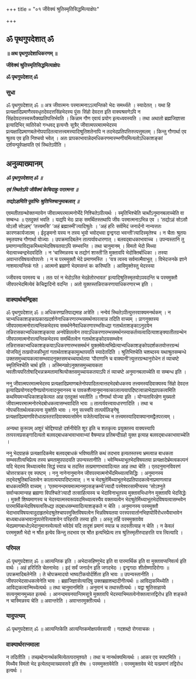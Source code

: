 +++
title = "०१ जीवेक्यं श्रुतिस्मृतिसिद्धमित्याक्षेपः"

+++


## ॐ पृथगुपदेशात् ॐ

**॥ अथ पृथगुपदेशाधिकरणम् ॥**

**जीवेक्यं श्रुतिस्मृतिसिद्धमित्याक्षेपः**

**ॐ पृथगुपदेशात् ॐ**

### **सुधा**

ॐ पृथगुपदेशात् ॐ ॥ अत्र जीवात्मनः परमात्मनाऽऽत्यन्तिको भेदः समर्थ्यते । स्यादेतत् । यथा हि प्रत्यक्षादिप्रमाणैरववधृतदेवदत्तसिंहभेदस्य पुंसः सिंहो देवदत्त इति वाक्यश्रवणेऽपि न सिंहदेवदत्तस्वरूपैक्यप्रतिपत्तिर्भवति । किन्नाम गौण एवायं प्रयोग इत्यध्यवस्यति । तथा अथातो ब्रह्मजिज्ञासा इत्यादिभिर् व्यतिरेको गन्धवद् इत्यन्तैः सूत्रैर् जीवात्मपरमात्मभेदस्य प्रत्यक्षादिप्रमाणबलेनोपपादितत्वात्तत्त्वमस्यादिश्रुतिशतेनापि न तदभेदप्रतिपत्तिरुत्पत्तुमलम् । किन्तु गौणार्था एव श्रुतय एव इति निश्चयो भवेत् । अतः प्रापकाभावान्नेदमधिकरणमारम्भणीयमित्यतोऽधिकाशङ्कां दर्शयन्पूर्वपक्षयति एवं स्थितेऽपीति ।

## **अनुव्याख्यानम्**

***ॐ पृथगुपदेशात् ॐ ॥***

***एवं स्थितेऽपि जीवैक्यं केचिदाहुः परात्मना ॥***

***तद्योऽहमिति पूर्वाभिः श्रुतिभिश्चानुमाबलात् ॥***

एवमतीतग्रन्थोक्तन्यायेन जीवात्मपरमात्मनोर्भेदे निश्चितेऽपीत्यर्थः । स्मृतिभिश्चेति चार्थोऽनुमानबलाच्चेति वा सम्बन्धः ॥ एतदुक्तं भवति । यद्यपि भेदः प्राक् समर्थितस्तथापि जीवः परमात्मनाऽभिन्न एव । ‘तद्योऽहं सोऽसौ योऽसौ सोऽहम्’ ‘तत्त्वमसि’ ‘अहं ब्रह्मास्मी’त्यादिश्रुतेः । ‘अहं हरिः सर्वमिदं जनार्दनो नान्यत्ततः कारणकार्यजातम् । ईदृङ्मनो यस्य न तस्य भूयो भवोद्भवा द्वन्द्वगदा भवन्ती’त्यादिस्मृतेश्च । न चैताः श्रुतयः स्मृतयश्च गौणार्था योज्याः । उपक्रमादिबलेन तात्पर्यावधारणात् । बलवद्बाधकाभावाच्च । उपन्यस्तानि तु प्रमाणान्याविद्यकमिथ्याभेदविषयतयाऽपि सम्भवन्ति । तथा चानुमानम् । विमतो भेदो मिथ्या भेदत्वाच्चन्द्रभेदवदिति । न ‘चास्मिन्नस्य च तद्योगं शास्ती’ति मुक्तावपि भेदोक्तिर्बाधिका । तस्या अवान्तरविषयत्वोपपत्तेः । न च परममुक्तौ भेदे प्रमाणमस्ति । ‘यत्र त्वस्य सर्वमात्मैवाभूत् । विभेदजनके ज्ञाने नाशमात्यन्तिकं गते । आत्मनो ब्रह्मणो भेदमसन्तं कः करिष्यति । आविमुक्तेस्तु भेदस्स्या

ज्जीवस्य परमस्य च । ततः परं न भेदोऽस्ति भेदहेतोरभावत’ इत्यादिश्रुतिस्मृतयोऽपवदन्ति च परममुक्तौ जीवपरभेदमित्येवं केचिद्वादिनो वदन्ति । अतो युक्तस्तन्निराकरणायाधिकरणारभ्म इति ।



### **वाक्यार्थचन्द्रिका**

ॐ पृथगुपदेशात् ॐ ॥ अधिकरणप्रतिपाद्यमाह अत्रेति । नन्वेवं स्थितेऽपीत्युत्तरवाक्यमनर्थकम् । न चाभ्यधिकाशङ्काप्रकारप्रदर्शनेनाधिकरणारम्भसमर्थनपरत्वान्न तदिति वाच्यम् । प्रागनुक्तस्य जीवपरमात्मनोरात्यन्तिकभेदस्य समर्थनेनैवाधिकरणारम्भसिध्द्या गतार्थताशङ्काऽनुदयेन तन्निरासकाभ्यधिकाशङ्काया अनपेक्षितत्वेन तयाऽधिकरणारम्भसमर्थनस्याकर्तव्यत्वादित्याशङ्क्यातीतग्रन्थेन जीवपरमात्मनोरात्यन्तिकभेदस्य समर्थितत्वेन गतार्थशङ्कोदयसम्भवेन तन्निरासकाभ्यधिकाशङ्कयाऽधिकरणारम्भसमर्थनं युक्तमेवेत्यभिप्रेत्याभ्यधिकाशङ्कोपदर्शकतयोत्तरग्रन्थं योजयितुं तत्प्रयोजकीभूतां गतार्थताशङ्कामुत्थापयति स्यादेतदिति । श्रुतिभिश्चेति चशब्दस्य यथाश्रुतसम्बन्धे उक्तसमुच्चायकत्वासम्भवादनुक्तसमचच्चयार्थतया ‘पौराणानि च वाक्यानी’त्युत्तरग्रन्थानुरोधेन तं व्याचष्टे स्मृतिभिश्चेति चार्थ इति । अस्मिन्पक्षेऽनुक्तसमुच्चायकता भवतीत्यपरितोषाद्भिन्नक्रमतामाश्रित्योक्तसमुच्चायकतयाऽपि तं व्याचष्टे अनुमानबलाच्चेति वा सम्बन्ध इति ।

ननु जीवात्मपरमात्मभेदस्य प्रत्यक्षादिप्रमाणबलेनोपपादितत्वात्तदभेदबोधकस्य तत्त्वमस्यदिवाक्यस्य सिंहो देवदत्त इत्यादिप्रयोगवद्गौणप्रयोगत्वादनुमानस्य च पावकशैत्यानुमानवत्कालात्ययापदिष्टत्वान्नाभेदप्रापकत्वमिति कथमियमभ्यधिकाशङ्केत्यत आह एतदुक्तं भवतीति ॥ गौणार्था योज्या इति । योग्यताविरहेण मुख्यतो जीवात्मपरमात्मनोरभेदबोधकत्वासम्भवादिति भावः ॥ तात्पर्यवत्त्वावधारणादिति । तथा च नोपचरितार्थत्वकल्पना युक्तेति भावः । ननु सत्स्वपि तात्पर्यलिङ्गेषु प्रत्यक्षादिप्रमाणविरोधात्प्रस्तरादिवाक्यवत्सोमेन यजेतेत्यादिवच्च न तत्त्वमस्यादिवाक्यानामद्वैतपरत्वम् ।

अन्यथा कुरूपम् अशूरं चोद्दिश्याहो दर्शनीयेति शूर इति च शतकृत्वः प्रयुक्तस्य वाक्यस्यापि तत्परत्वप्रसङ्गादित्यतो बलवद्बाधकभावाभावाभ्यां वैषम्यान्न प्रतिबन्दीग्रहो युक्त इत्याह बलवद्बाधकाभावाच्चेति ।

ननु भेदग्राहकं प्रत्यक्षादिकमेव बलवद्बाधकं भविष्यतीति कथं तदभाव इत्यतस्तस्य भ्रमत्वान्न बाधकता सम्भवतीत्यभिप्रेत्य तस्य भ्रमतामुपपादयति उपन्यस्तानीति । भवेन्मिथ्याभूतभेदविषयतया प्रत्यक्षादेर्भ्रमत्वकल्पनं यदि भेदस्य मिथ्यात्वमेव सिद्धं स्यान्न च तदस्ति तत्प्रमाणाभावादित्यत आह तथा चेति । एतदनुमानविवरणं चोत्तरत्राकर एव स्पष्टम् । ननु नानेनानुमानेन जीवपरमात्मनोर्भेदमिथ्यात्वसिद्धिः । अनुमानस्य तद्भेदश्रुतिबाधितत्वेन कालात्ययापदिष्टत्वात् । न च भेदश्रुतेर्मिथ्याभूतभेदप्रतिपादकत्वेनाप्रमाणत्वान्न बाधकत्वमिति वाच्यम् । ‘एतमानन्दमयमात्मानमुपसङ्क्रम्ये’त्यादौ परमेश्वरसामीप्यस्य ‘सोऽश्नुते सर्वान्कामान्सह ब्रह्मणा विपश्चिते’त्यादौ तत्साहित्यस्य च भेदाविनाभूतस्य मुक्तावभिधानेन मुक्तावपि भेदसिद्धेः । मुक्तौ शिष्यमाणस्य च भेदस्यात्मस्वरूपवदमिथ्यात्वस्यैव वक्तव्यत्वेन भेदश्रुतेर्मिथ्याभूतभेदविषयत्वासम्भवेन पारमार्थिकभेदविषयत्वसिध्द्या तद्बाधसम्भवादित्याशङ्कते न चेति । अनुमानस्य परममुक्तौ भेदाभावविषयत्वादुदाहृतभेदश्रुतेश्चापरमुक्तिविषयत्वेन भिन्नविषयतया परस्परवार्तानभिज्ञयोर्विरोधस्यैवाभावेन बाध्यबाधकभावानुपपत्तेरित्याशयेन परिहरति तस्या इति । अस्तु तर्हि परममुक्तावेव भेदप्रमाणबाधोऽभेदानुमानस्येत्यतो भवेदेवं यदि तादृशं प्रमाणं स्यान्न च तदस्तीत्याह न चेति । न केवलं परममुक्तौ भेदो न श्रौत इत्येव किन्तु तदभाव एव श्रौत इत्यभिप्रेत्य तत्र श्रुतिस्मृतीरुदाहरति यत्र त्वित्यादि ।

### **परिमल**

ॐ पृथगुपदेशात् ॐ ॥ आत्यन्तिक इति । अभेदासहिष्णुभेद इति वा पारमार्थिक इति वा मुक्तावप्यनिवर्त्य इति वार्थः । अहं हरिरिति चेतनाभेदः । इदं सर्वं जनार्दन इति जगदभेदः । द्वन्द्वगदाः शीतोष्णादिरोगाः ॥ उपक्रमादिबलेनेति । ते चोपक्रमादयो भाष्यटीकयोर्दर्शिता इति भावः ॥ उपन्यस्तानीति । जीवपरभेदसाधकत्वेनेति भावः । ब्रह्मजिज्ञासेत्यादिषु उक्तब्रह्मशब्दादीनीत्यर्थः ॥ आविद्यकमिथ्येति । आविद्यकत्वान्मिथ्येत्यर्थः ॥ तथा चानुमानमिति । अनुमानं च तथास्तीत्यर्थः । यद्वा श्रुतिसाहाय्ये सत्यनुमानमुच्यत इत्यर्थः । आनन्दमयनयान्तिमसूत्रे मुक्तावपि भेदस्याभिमतत्वेनोक्तत्वात्तद्विरोध इति शङ्कते न चास्मिन्नस्य चेति ॥ अवान्तरेति । अवान्तरमुक्तीत्यर्थः ।

### **यादुपत्यम्**

ॐ पृथगुपदेशात् ॐ ॥ आत्यन्तिकेति आत्यन्तिकमोक्षपर्यवसायी । गदशब्दो रोगवाचकः ।

### **वाक्यार्थरत्नमाला**

न तदितीति । तच्छब्देनानर्थकमित्येतत्परामृश्यते । तथा च नानर्थक्यमित्यर्थः । आकर एव स्पष्टमिति । मिथ्यैव विमतो भेद इत्येतद्य्वाख्यावसरे इति शेषः । परममुक्तावेवेति । परममुक्तावेव भेदे यत्प्रमाणं तद्विरोध इत्यर्थः ।

